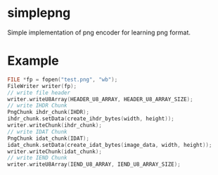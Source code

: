 # simplepng

Simple implementation of png encoder for learning png format.

# Example

~~~cpp
FILE *fp = fopen("test.png", "wb");
FileWriter writer(fp);
// write file header
writer.writeU8Array(HEADER_U8_ARRAY, HEADER_U8_ARRAY_SIZE);
// write IHDR Chunk
PngChunk ihdr_chunk(IHDR);
ihdr_chunk.setData(create_ihdr_bytes(width, height));
writer.writeChunk(ihdr_chunk);
// write IDAT Chunk
PngChunk idat_chunk(IDAT);
idat_chunk.setData(create_idat_bytes(image_data, width, height));
writer.writeChunk(idat_chunk);
// write IEND Chunk
writer.writeU8Array(IEND_U8_ARRAY, IEND_U8_ARRAY_SIZE);
~~~